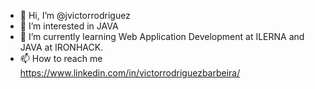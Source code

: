 - 👋 Hi, I’m @jvictorrodriguez
- 👀 I’m interested in JAVA
- 🌱 I’m currently learning Web Application Development at ILERNA and JAVA at IRONHACK.
- 📫 How to reach me https://www.linkedin.com/in/victorrodriguezbarbeira/

<!---
jvictorrodriguez/jvictorrodriguez is a ✨ special ✨ repository because its `README.md` (this file) appears on your GitHub profile.
You can click the Preview link to take a look at your changes.
--->
